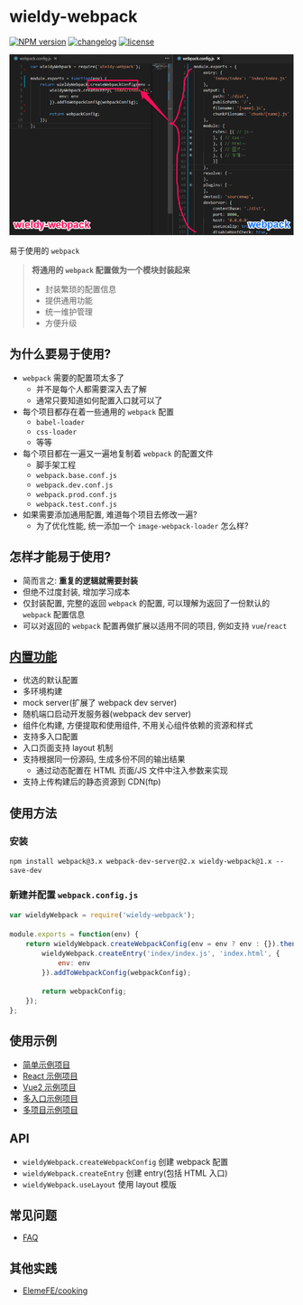 # wieldy-webpack

[![NPM version][npm-image]][npm-url] [![changelog][changelog-image]][changelog-url] [![license][license-image]][license-url]

[npm-image]: https://img.shields.io/npm/v/wieldy-webpack.svg?style=flat-square
[npm-url]: https://npmjs.org/package/wieldy-webpack
[license-image]: https://img.shields.io/badge/License-MIT-blue.svg?style=flat-square
[license-url]: https://github.com/ufologist/wieldy-webpack/blob/master/LICENSE
[changelog-image]: https://img.shields.io/badge/CHANGE-LOG-blue.svg?style=flat-square
[changelog-url]: https://github.com/ufologist/wieldy-webpack/blob/master/CHANGELOG.md

![使用对比](https://github.com/ufologist/wieldy-webpack/blob/master/compare.png?raw=true)

易于使用的 `webpack`

> **将通用的 `webpack` 配置做为一个模块封装起来**
>
> * 封装繁琐的配置信息
> * 提供通用功能
> * 统一维护管理
> * 方便升级

## 为什么要易于使用?

* `webpack` 需要的配置项太多了
  * 并不是每个人都需要深入去了解
  * 通常只要知道如何配置入口就可以了
* 每个项目都存在着一些通用的 `webpack` 配置
  * `babel-loader`
  * `css-loader`
  * 等等
* 每个项目都在一遍又一遍地复制着 `webpack` 的配置文件
  * 脚手架工程
  * `webpack.base.conf.js`
  * `webpack.dev.conf.js`
  * `webpack.prod.conf.js`
  * `webpack.test.conf.js`
* 如果需要添加通用配置, 难道每个项目去修改一遍?
  * 为了优化性能, 统一添加一个 `image-webpack-loader` 怎么样?

## 怎样才能易于使用?

* 简而言之: **重复的逻辑就需要封装**
* 但绝不过度封装, 增加学习成本
* 仅封装配置, 完整的返回 `webpack` 的配置, 可以理解为返回了一份默认的 `webpack` 配置信息
* 可以对返回的 `webpack` 配置再做扩展以适用不同的项目, 例如支持 `vue`/`react`

## [内置功能](https://github.com/ufologist/wieldy-webpack/blob/master/manual.md)

* 优选的默认配置
* 多环境构建
* mock server(扩展了 webpack dev server)
* 随机端口启动开发服务器(webpack dev server)
* 组件化构建, 方便提取和使用组件, 不用关心组件依赖的资源和样式
* 支持多入口配置
* 入口页面支持 layout 机制
* 支持根据同一份源码, 生成多份不同的输出结果
  * 通过动态配置在 HTML 页面/JS 文件中注入参数来实现
* 支持上传构建后的静态资源到 CDN(ftp)

## 使用方法

### 安装

```
npm install webpack@3.x webpack-dev-server@2.x wieldy-webpack@1.x --save-dev
```

### 新建并配置 `webpack.config.js`

```javascript
var wieldyWebpack = require('wieldy-webpack');

module.exports = function(env) {
    return wieldyWebpack.createWebpackConfig(env = env ? env : {}).then(function(webpackConfig) {
        wieldyWebpack.createEntry('index/index.js', 'index.html', {
            env: env
        }).addToWebpackConfig(webpackConfig);

        return webpackConfig;
    });
};
```

## 使用示例

* [简单示例项目](https://github.com/ufologist/wieldy-webpack/tree/master/example/simple)
* [React 示例项目](https://github.com/ufologist/wieldy-webpack/tree/master/example/react)
* [Vue2 示例项目](https://github.com/ufologist/wieldy-webpack/tree/master/example/vue2)
* [多入口示例项目](https://github.com/ufologist/wieldy-webpack/tree/master/example/multiple-entry)
* [多项目示例项目](https://github.com/ufologist/wieldy-webpack/tree/master/example/multiple-project)

## API

* `wieldyWebpack.createWebpackConfig` 创建 webpack 配置
* `wieldyWebpack.createEntry` 创建 entry(包括 HTML 入口)
* `wieldyWebpack.useLayout` 使用 layout 模版

## 常见问题

* [FAQ](https://github.com/ufologist/wieldy-webpack/tree/master/FAQ.md)

## 其他实践

* [ElemeFE/cooking](https://github.com/ElemeFE/cooking)